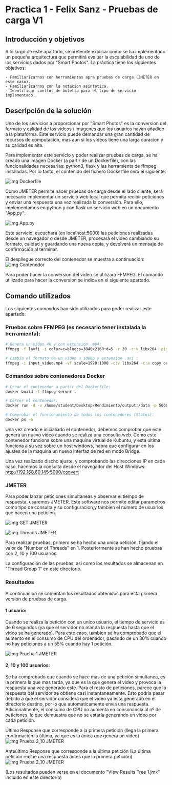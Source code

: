 # Practica 1 - Felix Sanz - Pruebas de carga V1

## Introducción y objetivos

A lo largo de este apartado, se pretende explicar como se ha implementado un pequeña arquitectura que permitirá evaluar la escalabilidad de
uno de los servicios dados por "Smart Photos". La práctica tiene los siguientes objetivos:

    - Familiarizarnos con herramientas apra pruebas de carga (JMETER en este caso).
    - Familiarizarnos con la notacion asintótica.
    - Identificar cuellos de botella para el tipo de servicio implementado.


## Descripción de la solución

Uno de los servicios a proporcionar por "Smart Photos" es la conversion del formato y calidad de los videos / imagenes que los usuarios hayan añadido a
la plataforma. Este servicio puede demandar una gran cantidad de recursos de computacion, mas aun si los videos tiene una larga duracion y su calidad 
es alta.

Para implementar este servicio y poder realizar pruebas de carga, se ha creado una imagen Docker (a partir de un Dockerfile), con las funcionalidades
necesarias: python3, flask y las herramients de ffmpeg instaladas. Por lo tanto, el contenido del fichero Dockerfile será el siguiente:

![img Dockerfile](Imagenes_informe/img_Dockerfile.png "Imagen del dockerfile utilizado")

Como JMETER permite hacer pruebas de carga desde el lado cliente, será necesario implementar un servicio web local que permita recibir peticiones y enviar
una respuesta una vez realizada la conversión. Para ello, implementamos en python y con flask un servicio web en un documento "App.py":

![img App.py](Imagenes_informe/img_App.png "Imagen de la App Web utilizada")

Este servicio, escuchará (en localhost:5000) las peticiones realizadas desde un navegador o desde JMETER, procesará el video cambiando su formato, calidad y 
guardando una nueva copia, y devolverá un mensaje de confirmación al terminar.

El despliegue correcto del contenedor se muestra a continuación:
![img Contenedor](Imagenes_informe/img_Contenedor.png "Imagen del contenedor desplegado")

Para poder hacer la conversion del video se utilizará FFMPEG. El comando utilizado para hacer la conversion se indica en el siguiente apartado.



## Comando utilizados

Los siguientes comandos han sido utilizados para poder realizar este apartado:

### Pruebas sobre FFMPEG (es necesario tener instalada la herramienta):
```bash
# Genera un video 4k y con extensión .mp4:
ffmpeg -f lavfi -i color=c=blue:s=3840x2160:d=5 -r 30 -c:v libx264 -pix_fmt yuv420p input_video.mp4
```

```bash
# Cambia el formato de un video a 1080p y extension .avi :
ffmpeg -i input_video.mp4 -vf scale=1920:1080 -c:v libx264 -c:a copy output_video.avi
```

### Comandos sobre contenedores Docker
```bash
# Crear el contenedor a partir del Dockerfile:
docker build -t ffmpeg-server .
```

```bash
# Correr el contenedor:
docker run -d -v /home/student/Desktop/Rendimiento/output:/data -p 5000:5000 ffmpeg-server
```

```bash
# Comprobar el funcionamiento de todos los contenedores (Status):
docker ps -a
```
Una vez creado e inicialiado el contenedor, debemos comprobar que este genera un nuevo video cuando se realiza una consulta web. Como este contenedor 
funciona sobre una maquina virtual de Kubuntu, y esta ultima funciona a su vez sobre un host windows, habra que configurar en los ajustes de la maquina
un nuevo interfaz de red en modo Bridge.

Una vez realizado discho ajuste, y comprobando las direcciones IP en cada caso, hacemos la consulta desde el navegador del Host Windows:
http://192.168.60.145:5000/convert


### JMETER

Para poder lanzar peticiones simultaneas y observar el tiempo de respuesta, usaremos JMETER. Este software nos permite editar parametros como tipo de consulta y
su configuracion,y tambien el número de usuarios que hacen una petición.

![img GET JMETER](Imagenes_informe/img_GET.png "Imagen de la configuración del GET en JMETER")

![img Threads JMETER](Imagenes_informe/img_Threads.png "Imagen de la configuración de los threads en JMETER")

Para realizar pruebas, primero se ha hecho una unica petición, fijando el valor de "Number of Threads" en 1. Posteriormente se han hecho pruebas con 2, 10 y
100 usuarios.

La configuración de las pruebas, asi como los resultados se almacenan en "Thread Group 1" en este directorio.


### Resultados

A continuación se comentan los resultados obtenidos para esta primera versión de pruebas de carga.

#### 1 usuario:
Cuando se realiza la petición con un unico usuario, el tiempo de servicio es de 6 segundos (ya que el servidor no manda la respuesta hasta que el video se ha generado).
Para este caso, tambien se ha comprobado que el aumento en el consumo de CPU del ordenador, pasando de un 30% cuando no hay peticiones a un 55% cuando hay 1 petición.

![img Prueba 1 JMETER](Imagenes_informe/img_Prueba1.png "Imagen del Resultado para 1 petición")

#### 2, 10 y 100 usuarios:
Se ha comprobado que cuando se hace mas de una petición simultanea, es la primera la que mas tarda, ya que es la que genera el video y provoca la respuesta una vez 
generado este. Para el resto de peticiones, parece que la respuesta del servidor se obtiene casi instantaneamente. Esto podría pasar debido a que el servidor considera
que el video ya esta generado en el directorio destino, por lo que automaticamente envía una respuesta. 
Adicionalmente, el consumo de CPU no aumenta en consonancia al nº de peticiones, lo que demuestra que no se estaría generando un video por cada petición.

Último Response que corresponde a la primera petición (llega la primera confirmación la última, ya que es la única que genera un video)
![img Prueba 2_10 JMETER](Imagenes_informe/img_Prueba2_1.png "Imagen del Resultado para varias peticiones")

Anteúltimo Response que corresponde a la última petición (La última petición recibe una respuesta antes que la primera petición)
![img Prueba 2_10 JMETER](Imagenes_informe/img_Prueba2_10.png "Imagen del Resultado para varias peticiones")

(Los resultados pueden verse en el documento "View Results Tree 1.jmx" incluido en este directorio)